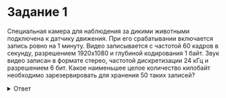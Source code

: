 # Задание 1

Специальная камера для наблюдения за дикими животными подключена к датчику движения. При его срабатывании включается запись ровно на 1 минуту. Видео записывается с частотой 60 кадров в секунду, разрешением 1920х1080 и глубиной кодирования 1 байт. Звук видео записан в формате стерео, частотой дискретизации 24 кГц и разрешением 6 бит. Какое наименьшее целое количество килобайт необходимо зарезервировать для хранения 50 таких записей?

<details>
<summary>Ответ</summary>
364605469
</details>
